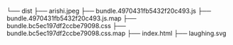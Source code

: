 └── dist
    ├── arishi.jpeg
    ├── bundle.4970431fb5432f20c493.js
    ├── bundle.4970431fb5432f20c493.js.map
    ├── bundle.bc5ec197df2ccbe79098.css
    ├── bundle.bc5ec197df2ccbe79098.css.map
    ├── index.html
    ├── laughing.svg
